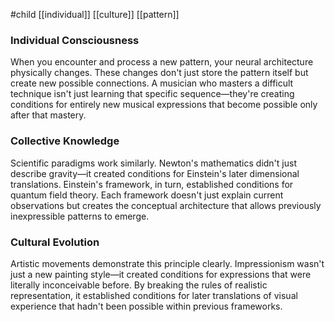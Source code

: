 #child [[individual]] [[culture]] [[pattern]]

### Individual Consciousness

When you encounter and process a new pattern, your neural architecture physically changes. These changes don't just store the pattern itself but create new possible connections. A musician who masters a difficult technique isn't just learning that specific sequence—they're creating conditions for entirely new musical expressions that become possible only after that mastery.

### Collective Knowledge

Scientific paradigms work similarly. Newton's mathematics didn't just describe gravity—it created conditions for Einstein's later dimensional translations. Einstein's framework, in turn, established conditions for quantum field theory. Each framework doesn't just explain current observations but creates the conceptual architecture that allows previously inexpressible patterns to emerge.

### Cultural Evolution

Artistic movements demonstrate this principle clearly. Impressionism wasn't just a new painting style—it created conditions for expressions that were literally inconceivable before. By breaking the rules of realistic representation, it established conditions for later translations of visual experience that hadn't been possible within previous frameworks.
